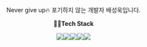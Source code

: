 <p align="center">Never give up🔥 포기하지 않는 개발자 배성욱입니다.</p>

<p align="center">
  <strong>🧑‍💻Tech Stack</strong>
</p>

<div style="display: flex; justify-content: center; align-items: center; flex-wrap: nowrap;">
    <img src="https://img.shields.io/badge/Python-3776AB?style=for-the-badge&logo=Python&logoColor=white">
    <img src="https://img.shields.io/badge/FastAPI-009688?style=for-the-badge&logo=FastAPI&logoColor=white">
    <img src="https://img.shields.io/badge/Spring-6DB33F?style=for-the-badge&logo=Spring&logoColor=white">
    <img src="https://img.shields.io/badge/Java-6DB33F?style=for-the-badge&logo=Java&logoColor=white">
    <img src="https://img.shields.io/badge/Azure-5DACDF?style=for-the-badge&logo=Azure&logoColor=white">
</div>
